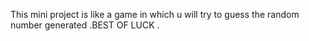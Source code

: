 This mini project is like a game in which u will try to guess the random number generated .BEST OF LUCK .
